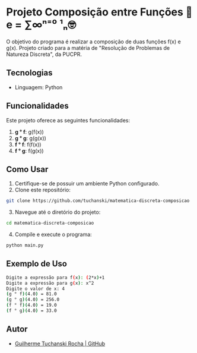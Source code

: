 # Projeto Composição entre Funções 📐e = ∑∞ⁿ⁼⁰ ¹ₙ🤓
<p> O objetivo do programa é realizar a composição de duas funções f(x) e g(x). Projeto criado para a matéria de "Resolução de Problemas de Natureza Discreta", da PUCPR. </p>

## Tecnologias

- Linguagem: Python

## Funcionalidades

Este projeto oferece as seguintes funcionalidades:

1. **g ° f**: g(f(x))
2. **g ° g**: g(g(x))
3. **f ° f**: f(f(x))
4. **f ° g**: f(g(x))

## Como Usar
1. Certifique-se de possuir um ambiente Python configurado.
2. Clone este repositório:

```bash
git clone https://github.com/tuchanski/matematica-discreta-composicao
```

3. Navegue até o diretório do projeto:
```bash
cd matematica-discreta-composicao
```

4. Compile e execute o programa:
```bash
python main.py
```

## Exemplo de Uso
```bash
Digite a expressão para f(x): (2*x)+1
Digite a expressão para g(x): x^2
Digite o valor de x: 4
(g ° f)(4.0) = 81.0
(g ° g)(4.0) = 256.0
(f ° f)(4.0) = 19.0
(f ° g)(4.0) = 33.0
```
## Autor

- [Guilherme Tuchanski Rocha | GitHub](https://github.com/tuchanski)